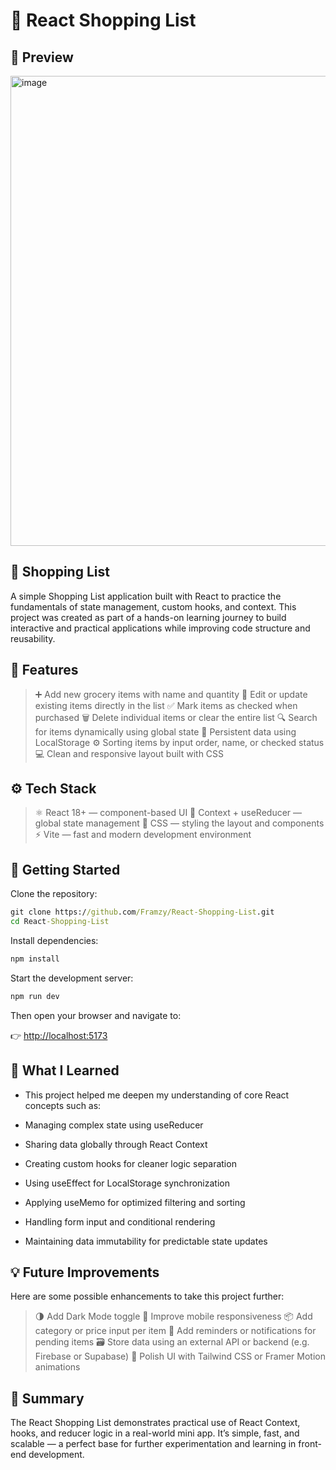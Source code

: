 # 🛒 React Shopping List

## 📸 Preview

<img width="951" height="752" alt="image" src="https://github.com/user-attachments/assets/fb1164f3-d0b0-4232-a1c8-79181dbcdc8c" />

## 🛒 Shopping List

A simple Shopping List application built with React to practice the fundamentals of state management, custom hooks, and context.
This project was created as part of a hands-on learning journey to build interactive and practical applications while improving code structure and reusability.

## 🧩 Features

> ➕ Add new grocery items with name and quantity
> 📝 Edit or update existing items directly in the list
> ✅ Mark items as checked when purchased
> 🗑️ Delete individual items or clear the entire list
> 🔍 Search for items dynamically using global state
> 🧠 Persistent data using LocalStorage
> ⚙️ Sorting items by input order, name, or checked status
> 💻 Clean and responsive layout built with CSS

## ⚙️ Tech Stack

> ⚛️ React 18+ — component-based UI
> 🧠 Context + useReducer — global state management
> 💅 CSS — styling the layout and components
> ⚡ Vite — fast and modern development environment

## 🚀 Getting Started

Clone the repository:

```cmd
git clone https://github.com/Framzy/React-Shopping-List.git
cd React-Shopping-List
```

Install dependencies:

```cmd
npm install
```

Start the development server:

```cmd
npm run dev
```

Then open your browser and navigate to:

👉 [http://localhost:5173](http://localhost:5173)

## 🧠 What I Learned

- This project helped me deepen my understanding of core React concepts such as:

- Managing complex state using useReducer

- Sharing data globally through React Context

- Creating custom hooks for cleaner logic separation

- Using useEffect for LocalStorage synchronization

- Applying useMemo for optimized filtering and sorting

- Handling form input and conditional rendering

- Maintaining data immutability for predictable state updates

## 💡 Future Improvements

Here are some possible enhancements to take this project further:

> 🌗 Add Dark Mode toggle
> 📱 Improve mobile responsiveness
> 📦 Add category or price input per item
> 🔔 Add reminders or notifications for pending items
> 🗃️ Store data using an external API or backend (e.g. Firebase or Supabase)
> 🎨 Polish UI with Tailwind CSS or Framer Motion animations

## 🏁 Summary

The React Shopping List demonstrates practical use of React Context, hooks, and reducer logic in a real-world mini app.
It’s simple, fast, and scalable — a perfect base for further experimentation and learning in front-end development.
